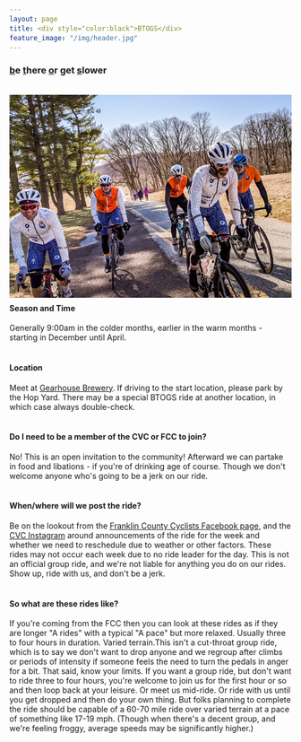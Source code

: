 ```yaml
---
layout: page
title: <div style="color:black">BTOGS</div>
feature_image: "/img/header.jpg"
---
```

<style>
        img {
            float: right;
            margin-left: 15px;
            margin-bottom: 10px;
        }
</style>
  <h3><u>b</u>e <u>t</u>here <u>o</u>r <u>g</u>et <u>s</u>lower</h3><br>
  <img src="/img/btogs.png" alt="btogs pic"><br>

  <h4>Season and Time</h4> Generally 9:00am in the colder months, earlier in the warm months - starting in December until April.<br><br>
  
  <h4>Location</h4> Meet at <a href="https://maps.app.goo.gl/nkssa2k9oqX38dA26">Gearhouse Brewery</a>. If driving to the start location, please park by the Hop Yard. There may be a special BTOGS ride at another location, in which case always double-check.<br><br> 

  <h4>Do I need to be a member of the CVC or FCC to join?</h4> No! This is an open invitation to the community! Afterward we can partake in food and libations - if you're of drinking age of course. Though we don't welcome anyone who's going to be a jerk on our ride.<br><br>

  <h4>When/where will we post the ride?</h4> Be on the lookout from the <a href="https://www.facebook.com/FranklinCountyCyclists/">Franklin County Cyclists Facebook page</a>, and the <a href="https://www.instagram.com/cvc.bike">CVC Instagram</a> around announcements of the ride for the week and whether we need to reschedule due to weather or other factors. These rides may not occur each week due to no ride leader for the day. This is not an official group ride, and we're not liable for anything you do on our rides. Show up, ride with us, and don't be a jerk.<br><br>

  <h4>So what are these rides like?</h4> If you're coming from the FCC then you can look at these rides as if they are longer "A rides" with a typical "A pace" but more relaxed. Usually three to four hours in duration.  Varied terrain.This isn't a cut-throat group ride, which is to say we don't want to drop anyone and we regroup after climbs or periods of intensity if someone feels the need to turn the pedals in anger for a bit.  That said, know your limits.  If you want a group ride, but don't want to ride three to four hours, you're welcome to join us for the first hour or so and then loop back at your leisure.  Or meet us mid-ride.  Or ride with us until you get dropped and then do your own thing.  But folks planning to complete the ride should be capable of a 60-70 mile ride over varied terrain at a pace of something like 17-19 mph.  (Though when there's a decent group, and we're feeling froggy, average speeds may be significantly higher.)<br><br>
